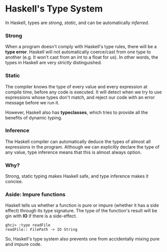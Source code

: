 # Haskell's Type System

In Haskell, types are _strong_, _static_, and can be automatically _inferred_.

### Strong

When a program doesn't comply with Haskell's type rules, there will be a **type error**. Haskell will not automatically coerce/cast from one type to another (e.g. It won't cast from an int to a float for us). In other words, the types in Haskell are very _strictly_ distinguished.


### Static

The compiler knows the type of every value and every expression at compile time, before any code is executed. It will detect when we try to use expressions whose types don't match, and reject our code with an error message before we run it.

However, Haskell also has **typeclasses**, which tries to provide all the benefits of dynamic typing.

### Inference

The Haskell compiler can automatically deduce the types of almost all expressions in the program. Although we can explicitly declare the type of any value, type inference means that this is almost always option.

### Why?

Strong, static typing makes Haskell safe, and type inference makes it concise.

### Aside: Impure functions

Haskell tells us whether a function is pure or impure (whether it has a side effect) through its type signature. The type of the function's result will be gin with **IO** if there is a side-effect.

```
ghci> :type readFile
readFile:: FilePath -> IO String
```

So, Haskell's type system also prevents one from accidentally mixing pure and impure code.
 
